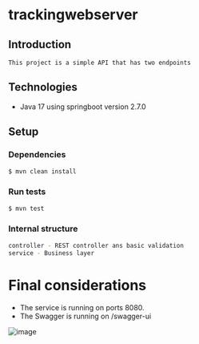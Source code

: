 # trackingwebserver

## Introduction
    This project is a simple API that has two endpoints

## Technologies

- Java 17 using springboot version 2.7.0

## Setup

### Dependencies

```bash
$ mvn clean install
```

### Run tests

```bash
$ mvn test
```

### Internal structure

```bash
controller - REST controller ans basic validation
service - Business layer
```

# Final considerations
- The service is running on ports 8080.
- The Swagger is running on /swagger-ui

![image](https://user-images.githubusercontent.com/55457627/177418793-d5837fab-fce4-4a0c-bc33-08a0ec0a57b9.png)
